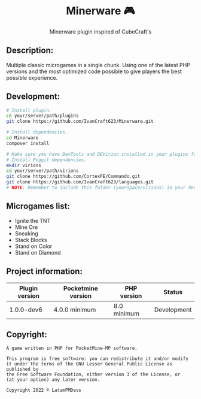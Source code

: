 <div align="center">
  <h1>Minerware 🎮</h1>
  <p>Minerware plugin inspired of CubeCraft's</p>
</div>

## Description:
Multiple classic microgames in a single chunk. Using one of the latest PHP versions and the most optimized code possible to give players the best possible experience.

## Development:
```bash
# Install plugin.
cd your/server/path/plugins
git clone https://github.com/IvanCraft623/Minerware.git

# Install dependencies.
cd Minerware
composer install

# Make sure you have DevTools and DEVirion installed in your plugins folder.
# Install Poggit dependencies.
mkdir virions
cd your/server/path/virions
git clone https://github.com/CortexPE/Commando.git
git clone https://github.com/IvanCraft623/languages.git
# NOTE: Remember to include this folder (yourspace/virions) in your development workspace if possible.
```
## Microgames list:
- Ignite the TNT
- Mine Ore
- Sneaking
- Stack Blocks
- Stand on Color
- Stand on Diamond

## Project information:
| Plugin version | Pocketmine version | PHP version | Status |
|---|---|---|---|
| 1.0.0-dev6 | 4.0.0 minimum | 8.0 minimum | Development |

## Copyright:
```
A game written in PHP for PocketMine-MP software.

This program is free software: you can redistribute it and/or modify
it under the terms of the GNU Lesser General Public License as published by
the Free Software Foundation, either version 3 of the License, or
(at your option) any later version.

Copyright 2022 © LatamPMDevs
```
